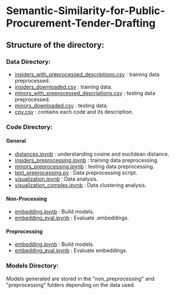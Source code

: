 # Semantic-Similarity-for-Public-Procurement-Tender-Drafting

## Structure of the directory:

### Data Directory:
- [insiders_with_preprocessed_descriptions.csv](data/insiders_with_preprocessed_descriptions.csv) : training data preprocessed.
- [insiders_downloaded.csv](data/insiders_downloaded.csv) : training data.
- [minors_with_preprocessed_descriptions.csv](data/minors_with_preprocessed_descriptions.csv) : testing data preprocessed.
- [minors_downloaded.csv](data/minors_downloaded.csv) : testing data.
- [cpv.csv](data/cpv.csv) : contains each code and its description.

### Code Directory:

#### General
- [distances.ipynb](src/general/distances.ipynb) : understanding cosine and euclidean distance.
- [insiders_preprocessing.ipynb](src/general/insiders_preprocessing.ipynb) : training data preprocessing.
- [minors_preprocessing.ipynb](src/general/minors_preprocessing%20copy.ipynb) : testing data preprocessing.
- [text_preprocessing.py](src/general/text_preprocessing.py) : Data preprocessing script.
- [visualization.ipynb](src/general/visualization.ipynb) : Data analysis.
- [visualization_complex.ipynb](src/general/visualization_complex.ipynb)  : Data clustering analysis.

#### Non-Processing
- [embedding.ipynb](src/non_preprocessing/embedding.ipynb) : Build models.
- [embedding_eval.ipynb](src/non_preprocessing/embedding_eval.ipynb) : Evaluate .embeddings.

#### Preprocessing
- [embedding.ipynb](src/preprocessing/embedding.ipynb) : Build models.
- [embedding_eval.ipynb](src/preprocessing/embedding_eval.ipynb) : Evaluate embeddings.

### Models Directory:
Models generated are stored in the "non_preprocessing" and "preprocessing" folders depending on the data used.
